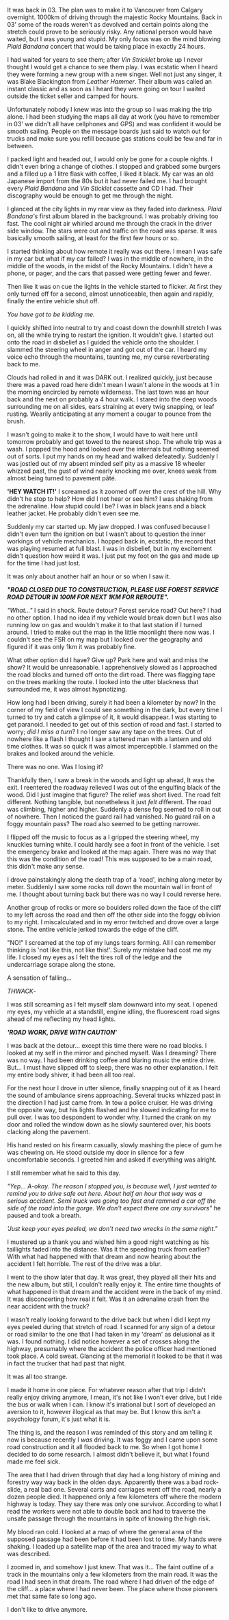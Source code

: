 It was back in 03. The plan was to make it to Vancouver from Calgary overnight. 1000km of driving through the majestic Rocky Mountains. Back in 03' some of the roads weren't as devolved and certain points along the stretch could prove to be seriously risky. Any rational person would have waited, but I was young and stupid. My only focus was on the mind blowing *Plaid Bandana* concert that would be taking place in exactly 24 hours.

I had waited for years to see them; after *Vin Stricklet* broke up I never thought I would get a chance to see them play. I was ecstatic when I heard they were forming a new group with a new singer. Well not just any singer, it was Blake Blackington from *Leather Hammer*. Their album was called an instant classic and as soon as I heard they were going on tour I waited outside the ticket seller and camped for hours.

Unfortunately nobody I knew was into the group so I was making the trip alone. I had been studying the maps all day at work (you have to remember in 03' we didn't all have cellphones and GPS) and was confident it would be smooth sailing. People on the message boards just said to watch out for trucks and make sure you refill because gas stations could be few and far in between.

I packed light and headed out, I would only be gone for a couple nights. I didn't even bring a change of clothes. I stopped and grabbed some burgers and a filled up a 1 litre flask with coffee, I liked it black. My car was an old Japanese import from the 80s but it had never failed me. I had brought every *Plaid Bandana* and *Vin Sticklet* cassette and CD I had. Their discography would be enough to get me through the night.

I glanced at the city lights in my rear view as they faded into darkness. *Plaid Bandana's* first album blared in the background. I was probably driving too fast. The cool night air whirled around me through the crack in the driver side window. The stars were out and traffic on the road was sparse. It was basically smooth sailing, at least for the first few hours or so.

I started thinking about how remote it really was out there. I mean I was safe in my car but what if my car failed? I was in the middle of nowhere, in the middle of the woods, in the midst of the Rocky Mountains. I didn't have a phone, or pager, and the cars that passed were getting fewer and fewer.

Then like it was on cue the lights in the vehicle started to flicker. At first they only turned off for a second, almost unnoticeable, then again and rapidly, finally the entire vehicle shut off.

*You have got to be kidding me.*

I quickly shifted into neutral to try and coast down the downhill stretch I was on, all the while trying to restart the ignition. It wouldn't give. I started out onto the road in disbelief as I guided the vehicle onto the shoulder. I slammed the steering wheel in anger and got out of the car. I heard my voice echo through the mountains, taunting me, my curse reverberating back to me.

Clouds had rolled in and it was DARK out. I realized quickly, just because there was a paved road here didn't mean I wasn't alone in the woods at 1 in the morning encircled by remote wilderness. The last town was an hour back and the next on probably a 4 hour walk. I stared into the deep woods surrounding me on all sides, ears straining at every twig snapping, or leaf rusting. Wearily anticipating at any moment a cougar to pounce from the brush.

I wasn't going to make it to the show, I would have to wait here until tomorrow probably and get towed to the nearest shop. The whole trip was a wash. I popped the hood and looked over the internals but nothing seemed out of sorts. I put my hands on my head and walked defeatedly. Suddenly I was jostled out of my absent minded self pity as a massive 18 wheeler whizzed past, the gust of wind nearly knocking me over, knees weak from almost being turned to pavement pâté.

**'HEY WATCH IT!'** I screamed as it zoomed off over the crest of the hill. Why didn't he stop to help? How did I not hear or see him? I was shaking from the adrenaline. How stupid could I be? I was in black jeans and a black leather jacket. He probably didn't even see me.

Suddenly my car started up. My jaw dropped. I was confused because I didn't even turn the ignition on but I wasn't about to question the inner workings of vehicle mechanics. I hopped back in, ecstatic, the record that was playing resumed at full blast. I was in disbelief, but in my excitement didn't question how weird it was. I just put my foot on the gas and made up for the time I had just lost.

It was only about another half an hour or so when I saw it.

***"ROAD CLOSED DUE TO CONSTRUCTION, PLEASE USE FOREST SERVICE ROAD DETOUR IN 100M FOR NEXT 1KM FOR REROUTE".***

*"What..."* I said in shock. Route detour? Forest service road? Out here? I had no other option. I had no idea if my vehicle would break down but I was also running low on gas and wouldn't make it to that last station if I turned around. I tried to make out the map in the little moonlight there now was. I couldn't see the FSR on my map but I looked over the geography and figured if it was only 1km it was probably fine.

What other option did I have? Give up? Park here and wait and miss the show? It would be unreasonable. I apprehensively slowed as I approached the road blocks and turned off onto the dirt road. There was flagging tape on the trees marking the route. I looked into the utter blackness that surrounded me, it was almost hypnotizing.

How long had I been driving, surely it had been a kilometer by now? In the corner of my field of view I could see something in the dark, but every time I turned to try and catch a glimpse of it, it would disappear. I was starting to get paranoid. I needed to get out of this section of road and fast. I started to worry; *did I miss a turn*? I no longer saw any tape on the trees. Out of nowhere like a flash I thought I saw a tattered man with a lantern and old time clothes. It was so quick it was almost imperceptible. I slammed on the brakes and looked around the vehicle.

There was no one. Was I losing it?

Thankfully then, I saw a break in the woods and light up ahead, It was the exit. I reentered the roadway relieved I was out of the engulfing black of the wood. Did I just imagine that figure? The relief was short lived. The road felt different. Nothing tangible, but nonetheless it just *felt d*ifferent. The road was climbing, higher and higher. Suddenly a dense fog seemed to roll in out of nowhere. Then I noticed the guard rail had vanished. No guard rail on a foggy mountain pass? The road also seemed to be  getting narrower.

I flipped off the music to focus as a I gripped the steering wheel, my knuckles turning white. I could hardly see a foot in front of the vehicle. I set the emergency brake and looked at the map again. There was no way that this was the condition of the road! This was supposed to be a main road, this didn't make any sense.

I drove painstakingly along the death trap of a 'road', inching along meter by meter. Suddenly I saw some rocks roll down the mountain wall in front of me. I thought about turning back but there was no way I could reverse here.

Another group of rocks or more so boulders rolled down the face of the cliff to my left across the road and then off the other side into the foggy oblivion to my right. I miscalculated and in my error twitched and drove over a large stone. The entire vehicle jerked towards the edge of the cliff.

"NO!" I screamed at the top of my lungs tears forming. All I can remember thinking is 'not like this, not like this!'. Surely my mistake had cost me my life. I closed my eyes as I felt the tires roll of the ledge and the undercarriage scrape along the stone.

A sensation of falling...

*THWACK*-

I was still screaming as I felt myself slam downward into my seat. I opened my eyes, my vehicle at a standstill, engine idling, the fluorescent road signs ahead of me reflecting my head lights.

***'ROAD WORK, DRIVE WITH CAUTION'***

I was back at the detour... except this time there were no road blocks. I looked at my self in the mirror and pinched myself. Was I dreaming? There was no way. I had been drinking coffee and blaring music the entire drive. But... I must have slipped off to sleep, there was no other explanation. I felt my entire body shiver, it had been all too real.

For the next hour I drove in utter silence, finally snapping out of it as I heard the sound of ambulance sirens approaching. Several trucks whizzed past in the direction I had just came from. In tow a police cruiser. He was driving the opposite way, but his lights flashed and he slowed indicating for me to pull over. I was too despondent to wonder why. I turned the crank on my door and rolled the window down as he slowly sauntered over, his boots clacking along the pavement.

His hand rested on his firearm casually, slowly mashing the piece of gum he was chewing on. He stood outside my door in silence for a few uncomfortable seconds. I greeted him and asked if everything was alright.

I still remember what he said to this day.

*"Yep... A-okay. The reason I stopped you, is because well, I just wanted to remind you to drive safe out here. About half an hour that way was a serious accident. Semi truck was going too fast and rammed a car off the side of the road into the gorge. We don't expect there are any survivors"* he paused and took a breath.

*'Just keep your eyes peeled, we don't need two wrecks in the same night."*

I mustered up a thank you and wished him a good night watching as his taillights faded into the distance. Was it the speeding truck from earlier? With what had happened with that dream and now hearing about the accident I felt horrible. The rest of the drive was a blur.

I went to the show later that day. It was great, they played all their hits and the new album, but still, I couldn't really enjoy it. The entire time thoughts of what happened in that dream and the accident were in the back of my mind. It was disconcerting how real it felt. Was it an adrenaline crash from the near accident with the truck?

I wasn't really looking forward to the drive back but when I did I kept my eyes peeled during that stretch of road. I scanned for any sign of a detour or road similar to the one that I had taken in my 'dream' as delusional as it was. I found nothing. I did notice however a set of crosses along the highway, presumably where the accident the police officer had mentioned took place. A cold sweat. Glancing at the memorial it looked to be that it was in fact the trucker that had past that night.

It was all too strange.

I made it home in one piece. For whatever reason after that trip I didn't really enjoy driving anymore, I mean, it's not like I won't ever drive, but I ride the bus or walk when I can. I know it's irrational but I sort of developed an aversion to it, however illogical as that may be. But I know this isn't a psychology forum, it's just what it is.

The thing is, and the reason I was reminded of this story and am telling it now is because recently I *was* driving. It was foggy and I came upon some road construction and it all flooded back to me. So when I got home I decided to do some research. I almost didn't believe it, but what I found made me feel sick.

The area that I had driven through that day had a long history of mining and forestry way way back in the olden days. Apparently there was a bad rock-slide, a real bad one. Several carts and carriages went off the road, nearly a dozen people died. It happened only a few kilometers off where the modern highway is today. They say there was only one survivor. According to what I read the workers were not able to double back and had to traverse the unsafe passage through the mountains in spite of knowing the high risk.

My blood ran cold. I looked at a map of where the general area of the supposed passage had been before it had been lost to time. My hands were shaking. I loaded up a satellite map of the area and traced my way to what was described.

I zoomed in, and somehow I just knew. That was it... The faint outline of a track in the mountains only a few kilometers from the main road. It was the road I had seen in that dream. The road where I had driven of the edge of the cliff... a place where I had never been. The place where those pioneers met that same fate so long ago.

I don't like to drive anymore.